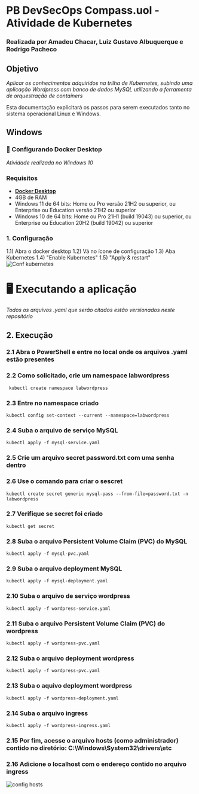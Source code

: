 # PB DevSecOps Compass.uol - Atividade de Kubernetes
### Realizada por Amadeu Chacar, Luiz Gustavo Albuquerque e Rodrigo Pacheco

## Objetivo
*Aplicar os conhecimentos adquiridos na trilha de Kubernetes, subindo uma aplicação Wordpress com banco de dados MySQL utilizando a ferramenta de orquestração de containers*

Esta documentação explicitará os passos para serem executados tanto no sistema operacional Linux e Windows.

## Windows

### 🔨 Configurando Docker Desktop 
*Atividade realizada no Windows 10*

### Requisitos
- [**Docker Desktop**](https://desktop.docker.com/win/main/amd64/Docker%20Desktop%20Installer.exe)
- 4GB de RAM
- Windows 11 de 64 bits: Home ou Pro versão 21H2 ou superior, ou Enterprise ou Education versão 21H2 ou superior
- Windows 10 de 64 bits: Home ou Pro 21H1 (build 19043) ou superior, ou Enterprise ou Education 20H2 (build 19042) ou superior

### 1. Configuração
1.1) Abra o docker desktop
1.2) Vá no ícone de configuração
1.3) Aba Kubernetes
1.4) "Enable Kubernetes"
1.5) "Apply & restart"
![Conf kubernetes](https://user-images.githubusercontent.com/91745101/203157780-e1f68a61-ab98-49fe-b812-87221d655718.png)

# 🖥 Executando a aplicação 
*Todos os arquivos .yaml que serão citados estão versionados neste repositório*

## 2. Execução
### 2.1 Abra o PowerShell e entre no local onde os arquivos .yaml estão presentes
### 2.2 Como solicitado, crie um namespace labwordpress
```
 kubectl create namespace labwordpress
```  
### 2.3 Entre no namespace criado
```
kubectl config set-context --current --namespace=labwordpress
```  
### 2.4 Suba o arquivo de serviço MySQL 
```
kubectl apply -f mysql-service.yaml
```  
### 2.5 Crie um arquivo secret password.txt com uma senha dentro
### 2.6 Use o comando para criar o sescret
```
kubectl create secret generic mysql-pass --from-file=password.txt -n labwordpress
```  
### 2.7 Verifique se secret foi criado 
```
kubectl get secret
```  
### 2.8 Suba o arquivo Persistent Volume Claim (PVC) do MySQL
```
kubectl apply -f mysql-pvc.yaml
```  
### 2.9 Suba o arquivo deployment MySQL
```
kubectl apply -f mysql-deployment.yaml
```  
### 2.10 Suba o arquivo de serviço wordpress
```
kubectl apply -f wordpress-service.yaml
``` 
### 2.11 Suba o arquivo Persistent Volume Claim (PVC) do wordpress
```
kubectl apply -f wordpress-pvc.yaml
``` 
### 2.12 Suba o arquivo deployment wordpress
```
kubectl apply -f wordpress-pvc.yaml
``` 
### 2.13 Suba o aquivo deployment wordpress
```
kubectl apply -f wordpress-deployment.yaml
``` 
### 2.14 Suba o arquivo ingress
```
kubectl apply -f wordpress-ingress.yaml
``` 
### 2.15 Por fim, acesse o arquivo hosts (como administrador) contido no diretório: C:\Windows\System32\drivers\etc
### 2.16 Adicione o localhost com o endereço contido no arquivo ingress


![config hosts](https://user-images.githubusercontent.com/91745101/203161971-8761d83d-3884-47c2-b07f-e65054430c54.png)


 
 



